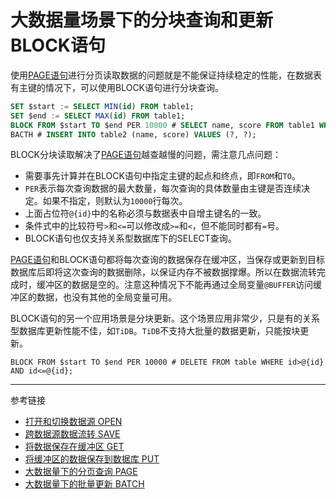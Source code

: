 # 大数据量场景下的分块查询和更新 BLOCK语句
使用[PAGE语句](/pql/page.md)进行分页读取数据的问题就是不能保证持续稳定的性能，在数据表有主键的情况下，可以使用BLOCK语句进行分块查询。
```sql
SET $start := SELECT MIN(id) FROM table1;
SET $end := SELECT MAX(id) FROM table1;
BLOCK FROM $start TO $end PER 10000 # SELECT name, score FROM table1 WHERE id>@{id} AND id<=@{id};
BACTH # INSERT INTO table2 (name, score) VALUES (?, ?);
```
BLOCK分块读取解决了[PAGE语句](/pql/page.md)越查越慢的问题，需注意几点问题：

* 需要事先计算并在BLOCK语句中指定主键的起点和终点，即`FROM`和`TO`。
* `PER`表示每次查询数据的最大数量，每次查询的具体数量由主键是否连续决定。如果不指定，则默认为`10000`行每次。
* 上面占位符`@{id}`中的名称必须与数据表中自增主键名的一致。
* 条件式中的比较符号`>`和`<=`可以修改成`>=`和`<`，但不能同时都有`=`号。
* BLOCK语句也仅支持关系型数据库下的SELECT查询。

[PAGE语句](/pql/page.md)和BLOCK语句都将每次查询的数据保存在缓冲区，当保存或更新到目标数据库后即将这次查询的数据删除，以保证内存不被数据撑爆。所以在数据流转完成时，缓冲区的数据是空的。注意这种情况下不能再通过全局变量`@BUFFER`访问缓冲区的数据，也没有其他的全局变量可用。

BLOCK语句的另一个应用场景是分块更新。这个场景应用非常少，只是有的关系型数据库更新性能不佳，如`TiDB`。`TiDB`不支持大批量的数据更新，只能按块更新。
```
BLOCK FROM $start TO $end PER 10000 # DELETE FROM table WHERE id>@{id} AND id<=@{id};
```

---
参考链接

* [打开和切换数据源 OPEN](/pql/open.md)
* [跨数据源数据流转 SAVE](/pql/save.md)
* [将数据保存在缓冲区 GET](/pql/get.md)
* [将缓冲区的数据保存到数据库 PUT](/pql/put.md)
* [大数据量下的分页查询 PAGE](/pql/page.md)
* [大数据量下的批量更新 BATCH](/pql/batch.md)